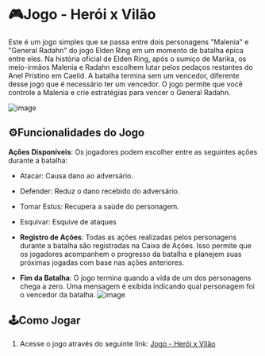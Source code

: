 # 🎮Jogo - Herói x Vilão

Este é um jogo simples que se passa entre dois personagens "Malenia" e "General Radahn" do jogo Elden Ring em um momento de batalha épica entre eles. Na história oficial de Elden Ring, após o sumiço de Marika, os meio-irmãos Malenia e Radahn escolhem lutar pelos pedaços restantes do Anel Prístino em Caelid. A batalha termina sem um vencedor, diferente desse jogo que é necessário ter um vencedor. O jogo permite que você controle a Malenia e crie estratégias para vencer o General Radahn.

![image](https://github.com/ITzspi/jogo-heroi-vilao/assets/141787351/96d3a0db-94bd-41bb-b095-2d0c33be1e77)



## ⚙️Funcionalidades do Jogo

**Ações Disponíveis**: Os jogadores podem escolher entre as seguintes ações durante a batalha:
  - Atacar: Causa dano ao adversário.
  - Defender: Reduz o dano recebido do adversário.
  - Tomar Estus: Recupera a saúde do personagem.
  - Esquivar: Esquive de ataques

- **Registro de Ações**: Todas as ações realizadas pelos personagens durante a batalha são registradas na Caixa de Ações. Isso permite que os jogadores acompanhem o progresso da batalha e planejem suas próximas jogadas com base nas ações anteriores.

- **Fim da Batalha**: O jogo termina quando a vida de um dos personagens chega a zero. Uma mensagem é exibida indicando qual personagem foi o vencedor da batalha.
![image](https://github.com/ITzspi/jogo-heroi-vilao/assets/141787351/1471a5e8-a546-4858-9470-a32d2f58908b)



## 🕹️Como Jogar

1. Acesse o jogo através do seguinte link: [Jogo - Herói x Vilão](https://itzspi.github.io/jogo-heroi-vilao/)


